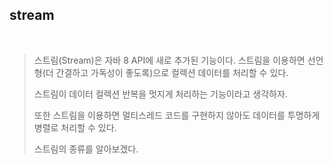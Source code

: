## stream

<br/>

> 스트림(Stream)은 자바 8 API에 새로 추가된 기능이다. 스트림을 이용하면 선언형(더 간결하고 가독성이 좋도록)으로 컬렉션 데이터를 처리할 수 있다.
> 
>스트림이 데이터 컬렉션 반복을 멋지게 처리하는 기능이라고 생각하자.
> 
>또한 스트림을 이용하면 멀티스레드 코드를 구현하지 않아도 데이터를 투명하게 병렬로 처리할 수 있다.
>
> 스트림의 종류를 알아보겠다.
